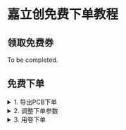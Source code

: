 # 嘉立创免费下单教程

## 领取免费券

To be completed.

## 免费下单

<details>
<summary>1. 导出PCB下单</summary>
<div class="center"><img src="https://imagebank-0.oss-cn-beijing.aliyuncs.com/VS-PicGo/嘉立创免费下单教程--2024-06-28-15-44-30.png"/></div>
<div class="center"><img src="https://imagebank-0.oss-cn-beijing.aliyuncs.com/VS-PicGo/嘉立创免费下单教程--2024-06-28-15-45-47.png"/></div>
</details>

<details>
<summary>2. 调整下单参数</summary>

`()`内为推荐值，未提及的部分默认即可。

<div class='center'>

| 参数 | 图片 |
|:-:|:-:|
 | 板子数量<br>(5片，2层)  | <div class="center"><img src="https://imagebank-0.oss-cn-beijing.aliyuncs.com/VS-PicGo/嘉立创免费下单教程--2024-06-28-15-46-46.png"/></div>  |
 | 确认生产稿<br>(不需要确认)  |  <div class="center"><img src="https://imagebank-0.oss-cn-beijing.aliyuncs.com/VS-PicGo/嘉立创免费下单教程--2024-06-28-15-47-00.png"/></div> |
 | 出货方式<br>(单片) | <div class="center"><img src="https://imagebank-0.oss-cn-beijing.aliyuncs.com/VS-PicGo/嘉立创免费下单教程--2024-06-28-16-03-31.png"/></div> |
 | 阻焊颜色<br>(绿色) | <div class="center"><img src="https://imagebank-0.oss-cn-beijing.aliyuncs.com/VS-PicGo/嘉立创免费下单教程--2024-06-28-16-03-35.png"/></div> |
 | 焊盘喷镀<br>(有铅喷锡) | <div class="center"><img src="https://imagebank-0.oss-cn-beijing.aliyuncs.com/VS-PicGo/嘉立创免费下单教程--2024-06-28-16-03-38.png"/></div><div class="center"><img src="https://imagebank-0.oss-cn-beijing.aliyuncs.com/VS-PicGo/嘉立创免费下单教程--2024-06-28-16-03-46.png"/></div> |
 | 包装要求<br>(空白盒子) | <div class="center"><img src="https://imagebank-0.oss-cn-beijing.aliyuncs.com/VS-PicGo/嘉立创免费下单教程--2024-06-28-16-03-49.png"/></div> |
 | 板上加标志<br>(图文二维码) | <div class="center"><img src="https://imagebank-0.oss-cn-beijing.aliyuncs.com/VS-PicGo/嘉立创免费下单教程--2024-06-28-16-03-53.png"/></div> |
 | 选择交期<br>(48h免费加急) | <div class="center"><img src="https://imagebank-0.oss-cn-beijing.aliyuncs.com/VS-PicGo/嘉立创免费下单教程--2024-06-28-16-03-56.png"/></div> |
 | 贴片和钢网<br>(不需要) | <div class="center"><img src="https://imagebank-0.oss-cn-beijing.aliyuncs.com/VS-PicGo/嘉立创免费下单教程--2024-06-28-16-04-01.png"/></div> |
 | 确认订单方式<br>(手动确认) | <div class="center"><img src="https://imagebank-0.oss-cn-beijing.aliyuncs.com/VS-PicGo/嘉立创免费下单教程--2024-06-28-16-04-05.png"/></div> |
 | 发货方式<br>(不一起发货) | <div class="center"><img src="https://imagebank-0.oss-cn-beijing.aliyuncs.com/VS-PicGo/嘉立创免费下单教程--2024-06-28-16-04-08.png"/></div> |
 | 发货快递选EMS<br>(EMS标快) | <div class="center"><img src="https://imagebank-0.oss-cn-beijing.aliyuncs.com/VS-PicGo/嘉立创免费下单教程--2024-06-28-16-04-11.png"/></div> |

</div>
</details>


<details>
<summary>3. 用卷下单</summary>

</details>

